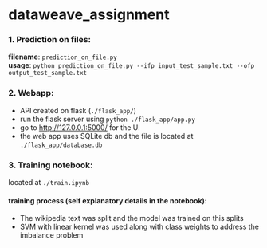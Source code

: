 # dataweave_assignment

### 1. Prediction on files:
**filename**: `prediction_on_file.py`  
**usage**:  `python prediction_on_file.py --ifp input_test_sample.txt --ofp output_test_sample.txt`
### 2. Webapp:
- API created on flask (`./flask_app/`)  
- run the flask server using `python ./flask_app/app.py`  
- go to http://127.0.0.1:5000/ for the UI
- the web app uses SQLite db and the file is located at `./flask_app/database.db`
### 3. Training notebook:
located at `./train.ipynb`
#### training process (self explanatory details in the notebook):
- The wikipedia text was split and the model was trained on this splits 
- SVM with linear kernel was used along with class weights to address the imbalance problem 



